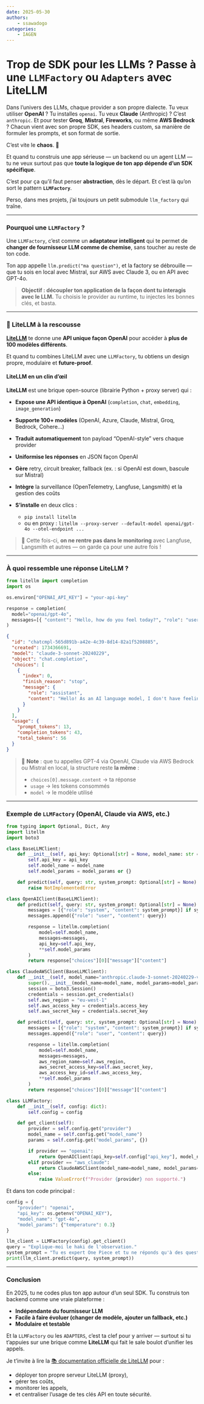 ```yaml
---
date: 2025-05-30
authors:
    - ssawadogo
categories: 
    - IAGEN
---
```



# Trop de SDK pour les LLMs ? Passe à une `LLMFactory`  ou `Adapters` avec LiteLLM

Dans l’univers des LLMs, chaque provider a son propre dialecte.
Tu veux utiliser **OpenAI** ? Tu installes `openai`.
Tu veux **Claude** (Anthropic) ? C’est `anthropic`.
Et pour tester **Groq**, **Mistral**, **Fireworks**, ou même **AWS Bedrock** ? Chacun vient avec son propre SDK, ses headers custom, sa manière de formuler les prompts, et son format de sortie.

C’est vite le **chaos**. 😤

<!-- more -->

Et quand tu construis une app sérieuse — un backend ou un agent LLM — tu ne veux surtout pas que **toute la logique de ton app dépende d’un SDK spécifique**.

C’est pour ça qu’il faut penser **abstraction**, dès le départ. Et c’est là qu’on sort le pattern **`LLMFactory`**.

Perso, dans mes projets, j’ai toujours un petit submodule `llm_factory` qui traîne.

---

### Pourquoi une `LLMFactory` ?

Une `LLMFactory`, c’est comme un **adaptateur intelligent** qui te permet de **changer de fournisseur LLM comme de chemise**, sans toucher au reste de ton code.

Ton app appelle `llm.predict("ma question")`, et la factory se débrouille — que tu sois en local avec Mistral, sur AWS avec Claude 3, ou en API avec GPT-4o.

> **Objectif : découpler ton application de la façon dont tu interagis avec le LLM.**
> Tu choisis le provider au runtime, tu injectes les bonnes clés, et basta.

---

### 🔌 LiteLLM à la rescousse

**[LiteLLM](https://github.com/BerriAI/litellm)** te donne une **API unique façon OpenAI** pour accéder à **plus de 100 modèles différents**.

Et quand tu combines LiteLLM avec une `LLMFactory`, tu obtiens un design propre, modulaire et **future-proof**.

#### **LiteLLM** en un clin d’œil

**LiteLLM** est une brique open-source (librairie Python + proxy server) qui :

* **Expose une API identique à OpenAI** (`completion`, `chat`, `embedding`, `image_generation`)
* **Supporte 100+ modèles** (OpenAI, Azure, Claude, Mistral, Groq, Bedrock, Cohere…)
* **Traduit automatiquement** ton payload “OpenAI-style” vers chaque provider
* **Uniformise les réponses** en JSON façon OpenAI
* **Gère** retry, circuit breaker, fallback (ex. : si OpenAI est down, bascule sur Mistral)
* **Intègre** la surveillance (OpenTelemetry, Langfuse, Langsmith) et la gestion des coûts
* **S’installe** en deux clics :

  * `pip install litellm`
  * ou en proxy : `litellm --proxy-server --default-model openai/gpt-4o --otel-endpoint ...`

> 🛑 Cette fois-ci, **on ne rentre pas dans le monitoring** avec Langfuse, Langsmith et autres — on garde ça pour une autre fois !

---

### À quoi ressemble une réponse LiteLLM ?

```python
from litellm import completion
import os

os.environ["OPENAI_API_KEY"] = "your-api-key"

response = completion(
  model="openai/gpt-4o",
  messages=[{ "content": "Hello, how do you feel today?", "role": "user" }],
)
```

```json
{
  "id": "chatcmpl-565d891b-a42e-4c39-8d14-82a1f5208885",
  "created": 1734366691,
  "model": "claude-3-sonnet-20240229",
  "object": "chat.completion",
  "choices": [
    {
      "index": 0,
      "finish_reason": "stop",
      "message": {
        "role": "assistant",
        "content": "Hello! As an AI language model, I don't have feelings, but I'm operating properly and ready to assist you..."
      }
    }
  ],
  "usage": {
    "prompt_tokens": 13,
    "completion_tokens": 43,
    "total_tokens": 56
  }
}
```

> 📝 **Note** : que tu appelles GPT-4 via OpenAI, Claude via AWS Bedrock ou Mistral en local, la structure reste **la même** :
>
> * `choices[0].message.content` → ta réponse
> * `usage` → les tokens consommés
> * `model` → le modèle utilisé

---

### Exemple de `LLMFactory` (OpenAI, Claude via AWS, etc.)

```python
from typing import Optional, Dict, Any
import litellm
import boto3

class BaseLLMClient:
    def __init__(self, api_key: Optional[str] = None, model_name: str = "", model_params: Optional[Dict[str, Any]] = None):
        self.api_key = api_key
        self.model_name = model_name
        self.model_params = model_params or {}

    def predict(self, query: str, system_prompt: Optional[str] = None) -> str:
        raise NotImplementedError

class OpenAIClient(BaseLLMClient):
    def predict(self, query: str, system_prompt: Optional[str] = None) -> str:
        messages = [{"role": "system", "content": system_prompt}] if system_prompt else []
        messages.append({"role": "user", "content": query})

        response = litellm.completion(
            model=self.model_name,
            messages=messages,
            api_key=self.api_key,
            **self.model_params
        )
        return response["choices"][0]["message"]["content"]

class ClaudeAWSClient(BaseLLMClient):
    def __init__(self, model_name="anthropic.claude-3-sonnet-20240229-v1:0", model_params: Optional[Dict[str, Any]] = None):
        super().__init__(model_name=model_name, model_params=model_params)
        session = boto3.Session()
        credentials = session.get_credentials()
        self.aws_region = "eu-west-1"
        self.aws_access_key = credentials.access_key
        self.aws_secret_key = credentials.secret_key

    def predict(self, query: str, system_prompt: Optional[str] = None) -> str:
        messages = [{"role": "system", "content": system_prompt}] if system_prompt else []
        messages.append({"role": "user", "content": query})

        response = litellm.completion(
            model=self.model_name,
            messages=messages,
            aws_region_name=self.aws_region,
            aws_secret_access_key=self.aws_secret_key,
            aws_access_key_id=self.aws_access_key,
            **self.model_params
        )
        return response["choices"][0]["message"]["content"]

class LLMFactory:
    def __init__(self, config: dict):
        self.config = config

    def get_client(self):
        provider = self.config.get("provider")
        model_name = self.config.get("model_name")
        params = self.config.get("model_params", {})

        if provider == "openai":
            return OpenAIClient(api_key=self.config["api_key"], model_name=model_name, model_params=params)
        elif provider == "aws_claude":
            return ClaudeAWSClient(model_name=model_name, model_params=params)
        else:
            raise ValueError(f"Provider {provider} non supporté.")
```

Et dans ton code principal :

```python
config = {
    "provider": "openai",
    "api_key": os.getenv("OPENAI_KEY"),
    "model_name": "gpt-4o",
    "model_params": {"temperature": 0.3}
}

llm_client = LLMFactory(config).get_client()
query = "Explique-moi le haki de l'observation."
system_prompt = "Tu es expert One Piece et tu ne réponds qu'à des questions sur One Piece. Sois jovial comme Luffy."
print(llm_client.predict(query, system_prompt))
```

---

### Conclusion

En 2025, tu ne codes plus ton app autour d’un seul SDK. Tu construis ton backend comme une vraie plateforme :

+ **Indépendante du fournisseur LLM**
+ **Facile à faire évoluer (changer de modèle, ajouter un fallback, etc.)**
+ **Modulaire et testable**

Et la `LLMFactory` ou les `ADAPTERS`, c’est ta clef pour y arriver — surtout si tu t’appuies sur une brique comme **LiteLLM** qui fait le sale boulot d’unifier les appels.


 Je t’invite à lire la [📚 documentation officielle de LiteLLM](https://github.com/BerriAI/litellm) pour :

* déployer ton propre serveur LiteLLM (proxy),
* gérer tes coûts,
* monitorer les appels,
* et centraliser l’usage de tes clés API en toute sécurité.
